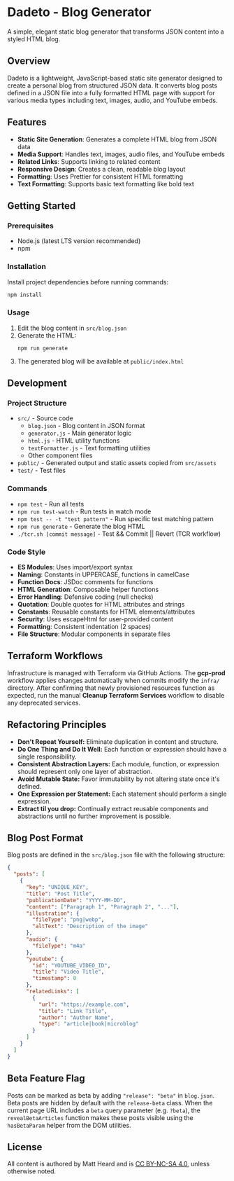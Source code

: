 # Dadeto - Blog Generator

A simple, elegant static blog generator that transforms JSON content into a styled HTML blog.

## Overview

Dadeto is a lightweight, JavaScript-based static site generator designed to create a personal blog from structured JSON data. It converts blog posts defined in a JSON file into a fully formatted HTML page with support for various media types including text, images, audio, and YouTube embeds.

## Features

- **Static Site Generation**: Generates a complete HTML blog from JSON data
- **Media Support**: Handles text, images, audio files, and YouTube embeds
- **Related Links**: Supports linking to related content
- **Responsive Design**: Creates a clean, readable blog layout
- **Formatting**: Uses Prettier for consistent HTML formatting
- **Text Formatting**: Supports basic text formatting like bold text

## Getting Started

### Prerequisites

- Node.js (latest LTS version recommended)
- npm

### Installation

Install project dependencies before running commands:

```bash
npm install
```

### Usage

1. Edit the blog content in `src/blog.json`
2. Generate the HTML:
   ```
   npm run generate
   ```
3. The generated blog will be available at `public/index.html`

## Development

### Project Structure

- `src/` - Source code
  - `blog.json` - Blog content in JSON format
  - `generator.js` - Main generator logic
  - `html.js` - HTML utility functions
  - `textFormatter.js` - Text formatting utilities
  - Other component files
- `public/` - Generated output and static assets copied from `src/assets`
- `test/` - Test files

### Commands

- `npm test` - Run all tests
- `npm run test-watch` - Run tests in watch mode
- `npm test -- -t "test pattern"` - Run specific test matching pattern
- `npm run generate` - Generate the blog HTML
- `./tcr.sh [commit message]` - Test && Commit || Revert (TCR workflow)

### Code Style

- **ES Modules**: Uses import/export syntax
- **Naming**: Constants in UPPERCASE, functions in camelCase
- **Function Docs**: JSDoc comments for functions
- **HTML Generation**: Composable helper functions
- **Error Handling**: Defensive coding (null checks)
- **Quotation**: Double quotes for HTML attributes and strings
- **Constants**: Reusable constants for HTML elements/attributes
- **Security**: Uses escapeHtml for user-provided content
- **Formatting**: Consistent indentation (2 spaces)
- **File Structure**: Modular components in separate files

## Terraform Workflows

Infrastructure is managed with Terraform via GitHub Actions. The **gcp-prod**
workflow applies changes automatically when commits modify the `infra/` directory.
After confirming that newly provisioned resources function as expected, run the
manual **Cleanup Terraform Services** workflow to disable any deprecated services.

## Refactoring Principles

- **Don't Repeat Yourself:** Eliminate duplication in content and structure.
- **Do One Thing and Do It Well:** Each function or expression should have a single responsibility.
- **Consistent Abstraction Layers:** Each module, function, or expression should represent only one layer of abstraction.
- **Avoid Mutable State:** Favor immutability by not altering state once it's defined.
- **One Expression per Statement:** Each statement should perform a single expression.
- **Extract til you drop:** Continually extract reusable components and abstractions until no further improvement is possible.

## Blog Post Format

Blog posts are defined in the `src/blog.json` file with the following structure:

```json
{
  "posts": [
    {
      "key": "UNIQUE_KEY",
      "title": "Post Title",
      "publicationDate": "YYYY-MM-DD",
      "content": ["Paragraph 1", "Paragraph 2", "..."],
      "illustration": {
        "fileType": "png|webp",
        "altText": "Description of the image"
      },
      "audio": {
        "fileType": "m4a"
      },
      "youtube": {
        "id": "YOUTUBE_VIDEO_ID",
        "title": "Video Title",
        "timestamp": 0
      },
      "relatedLinks": [
        {
          "url": "https://example.com",
          "title": "Link Title",
          "author": "Author Name",
          "type": "article|book|microblog"
        }
      ]
    }
  ]
}
```

## Beta Feature Flag

Posts can be marked as beta by adding `"release": "beta"` in `blog.json`.
Beta posts are hidden by default with the `release-beta` class. When the
current page URL includes a `beta` query parameter (e.g. `?beta`), the
`revealBetaArticles` function makes these posts visible using the
`hasBetaParam` helper from the DOM utilities.

## License

All content is authored by Matt Heard and is [CC BY-NC-SA 4.0](https://creativecommons.org/licenses/by-nc-sa/4.0/), unless otherwise noted.
